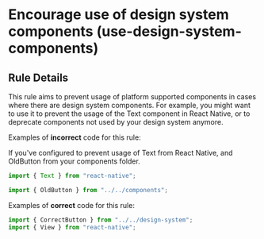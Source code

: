 # Encourage use of design system components (use-design-system-components)

## Rule Details

This rule aims to prevent usage of platform supported components in cases where there are design system components. For example, you might want to use it to prevent the usage of the Text component in React Native, or to deprecate components not used by your design system anymore.

Examples of **incorrect** code for this rule:

If you've configured to prevent usage of Text from React Native, and OldButton from your components folder.

```js
import { Text } from "react-native";
```

```js
import { OldButton } from "../../components";
```

Examples of **correct** code for this rule:

```js
import { CorrectButton } from "../../design-system";
import { View } from "react-native";
```
